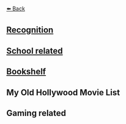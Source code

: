 [⬅️ Back](https://vintagemind.github.io/)

## [Recognition](https://vintagemind.github.io/random/recognition)


## [School related](https://vintagemind.github.io/random/school) 


## [Bookshelf](https://vintagemind.github.io/random/booklist)


## My Old Hollywood Movie List


## Gaming related
